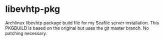 # libevhtp-pkg
Archlinux libevhtp package build file for my Seafile server installation.
This PKGBUILD is based on the original but uses the git master branch. No patching necessary.
